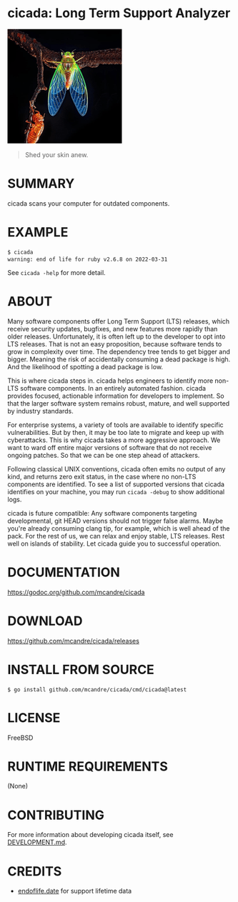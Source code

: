 # cicada: Long Term Support Analyzer

![cicada molt](cicada.png)

> Shed your skin anew.

# SUMMARY

cicada scans your computer for outdated components.

# EXAMPLE

```console
$ cicada
warning: end of life for ruby v2.6.8 on 2022-03-31
```

See `cicada -help` for more detail.

# ABOUT

Many software components offer Long Term Support (LTS) releases, which receive security updates, bugfixes, and new features more rapidly than older releases. Unfortunately, it is often left up to the developer to opt into LTS releases. That is not an easy proposition, because software tends to grow in complexity over time. The dependency tree tends to get bigger and bigger. Meaning the risk of accidentally consuming a dead package is high. And the likelihood of spotting a dead package is low.

This is where cicada steps in. cicada helps engineers to identify more non-LTS software components. In an entirely automated fashion. cicada provides focused, actionable information for developers to implement. So that the larger software system remains robust, mature, and well supported by industry standards.

For enterprise systems, a variety of tools are available to identify specific vulnerabilities. But by then, it may be too late to migrate and keep up with cyberattacks. This is why cicada takes a more aggressive approach. We want to ward off entire major versions of software that do not receive ongoing patches. So that we can be one step ahead of attackers.

Following classical UNIX conventions, cicada often emits no output of any kind, and returns zero exit status, in the case where no non-LTS components are identified. To see a list of supported versions that cicada identifies on your machine, you may run `cicada -debug` to show additional logs.

cicada is future compatible: Any software components targeting developmental, git HEAD versions should not trigger false alarms. Maybe you're already consuming clang tip, for example, which is well ahead of the pack. For the rest of us, we can relax and enjoy stable, LTS releases. Rest well on islands of stability. Let cicada guide you to successful operation.

# DOCUMENTATION

https://godoc.org/github.com/mcandre/cicada

# DOWNLOAD

https://github.com/mcandre/cicada/releases

# INSTALL FROM SOURCE

```console
$ go install github.com/mcandre/cicada/cmd/cicada@latest
```

# LICENSE

FreeBSD

# RUNTIME REQUIREMENTS

(None)

# CONTRIBUTING

For more information about developing cicada itself, see [DEVELOPMENT.md](DEVELOPMENT.md).

# CREDITS

* [endoflife.date](https://endoflife.date/) for support lifetime data
